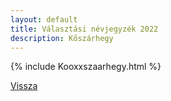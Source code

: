 ```yaml
---
layout: default
title: Választási névjegyzék 2022
description: Kőszárhegy
---
```


{% include Kooxxszaarhegy.html %}

[Vissza](./)